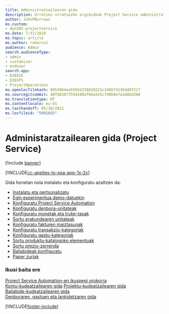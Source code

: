 ```yaml
---
title: Administratzailearen gida
description: Urratsez urratsezko argibideak Project Service administratzailerako
author: JohnPBurrows
ms.custom:
- dyn365-projectservice
ms.date: 7/31/2018
ms.topic: article
ms.author: ruhercul
audience: Admin
search.audienceType:
- admin
- customizer
- enduser
search.app:
- D365CE
- D365PS
- ProjectOperations
ms.openlocfilehash: 8954964ee5503d338620221c24867d136dd8f217
ms.sourcegitcommit: 40f68387f594180af64a5e5c748b6efa188bd300
ms.translationtype: HT
ms.contentlocale: eu-ES
ms.lasthandoff: 05/10/2021
ms.locfileid: "5992693"
---
```

# <a name="administrator-guide-project-service"></a>Administaratzailearen gida (Project Service)

[!include [banner](../includes/psa-now-project-operations.md)]

[!INCLUDE[cc-applies-to-psa-app-1x-2x](../includes/cc-applies-to-psa-app-1x-2x.md)]

Gida honetan nola instalatu eta konfiguratu azaltzen da:  
  
- [Instalatu eta pertsonalizatu](install-customize.md)
- [Egin esperimentua demo-datuekin](use-demo-data.md)
- [Konfiguratu Project Service Automation](configure.md)
- [Konfiguratu denbora-unitateak](set-up-time-units.md)
- [Konfiguratu monetak eta truke-tasak](set-up-currencies-exchange-rates.md)
- [Sortu erakundearen unitateak](create-organizational-units.md)
- [Konfiguratu fakturen maiztasunak](set-up-invoice-frequencies.md)
- [Konfiguratu transakzio-kategoriak](configure-transaction-categories.md)
- [Konfiguratu gastu-kategoriak](configure-expense-categories.md)
- [Sortu produktu-katalogoko elementuak](create-product-catalog-items.md)
- [Sortu prezio-zerrenda](create-price-list.md)
- [Baliabideak konfiguratu](set-up-resources.md)
- [Paper zuriak](white-papers.md)
  
### <a name="see-also"></a>Ikusi baita ere  
 [Project Service Automation-en ikuspegi orokorra](../psa/overview.md)    
 [Kontu-kudeatzailearen gida](../psa/account-manager-guide.md) [Proiektu-kudeatzailearen gida](../psa/project-manager-guide.md)   
 [Baliabide-kudeatzailearen gida](../psa/resource-manager-guide.md)   
 [Denboraren, gastuen eta lankidetzaren gida](../psa/time-expense-collaboration-guide.md)


[!INCLUDE[footer-include](../includes/footer-banner.md)]
